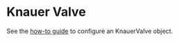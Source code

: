 # Knauer Valve
See the [how-to guide](../../devices/valves/knauer_valve.md) to configure an KnauerValve object.


